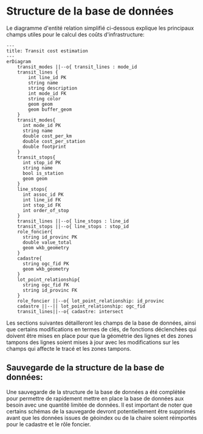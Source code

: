 # Structure de la base de données 

Le diagramme d'entité relation simplifié ci-dessous explique les principaux champs utiles pour le calcul des coûts d'infrastructure:
```mermaid
---
title: Transit cost estimation
---
erDiagram
    transit_modes ||--o{ transit_lines : mode_id
    transit_lines {
        int line_id PK
        string name
        string description
        int mode_id FK
        string color
        geom geom
        geom buffer_geom
    }
    transit_modes{
      int mode_id PK
      string name
      double cost_per_km
      double cost_per_station
      double footprint
    }
    transit_stops{
      int stop_id PK
      string name
      bool is_station
      geom geom
    }
    line_stops{
      int assoc_id PK
      int line_id FK
      int stop_id FK
      int order_of_stop
    }
    transit_lines ||--o{ line_stops : line_id
    transit_stops ||--o{ line_stops : stop_id
    role_foncier{
      string id_provinc PK
      double value_total
      geom wkb_geometry  
    }
    cadastre{
      string ogc_fid PK
      geom wkb_geometry
    }
    lot_point_relationship{
      string ogc_fid FK
      string id_provinc FK
    }
    role_foncier ||--o{ lot_point_relationship: id_provinc
    cadastre ||--|| lot_point_relationship: ogc_fid 
    transit_lines||--o{ cadastre: intersect
```
Les sections suivantes détailleront les champs de la base de données, ainsi que certains modifications en termes de clés, de fonctions déclenchées qui doivent être mises en place pour que la géométrie des lignes et des zones tampons des lignes soient mises à jour avec les modifications sur les champs qui affecte le tracé et les zones tampons.

## Sauvegarde de la structure de la base de données:
Une sauvegarde de la structure de la base de données a été complétée pour permettre de rapidement mettre en place la base de données aux besoin avec une quantité limitée de données. Il est important de noter que certains schémas de la sauvegarde devront potentiellement être supprimés avant que les données issues de géoindex ou de la chaire soient réimportés pour le cadastre et le rôle foncier.
